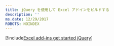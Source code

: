 ```yaml
---
title: jQuery を使用して Excel アドインをビルドする
description: ''
ms.date: 12/29/2017
ROBOTS: NOINDEX
---
```


[!include[Excel add-ins get started jQuery](../includes/file-get-started-excel-jquery.md)]
